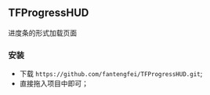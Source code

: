 ## TFProgressHUD
进度条的形式加载页面

### 安装
  * 下载 `https://github.com/fantengfei/TFProgressHUD.git`;
  * 直接拖入项目中即可；
   
